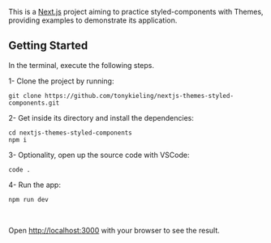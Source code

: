 This is a [Next.js](https://nextjs.org/) project aiming to practice styled-components with Themes, providing examples to demonstrate its application.

## Getting Started

In the terminal, execute the following steps.

1- Clone the project by running:

```
git clone https://github.com/tonykieling/nextjs-themes-styled-components.git
```

2- Get inside its directory and install the dependencies:

```
cd nextjs-themes-styled-components
npm i
```

3- Optionality, open up the source code with VSCode:

```
code .
```

4- Run the app:

```
npm run dev
```

<br />

Open [http://localhost:3000](http://localhost:3000) with your browser to see the result.

